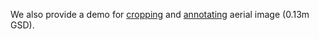 We also provide a demo for [cropping](/annotation_tools/crop_aerial.ipynb) and [annotating](/annotation_tools/create_whale_masks_aerial.ipynb) aerial image (0.13m GSD).